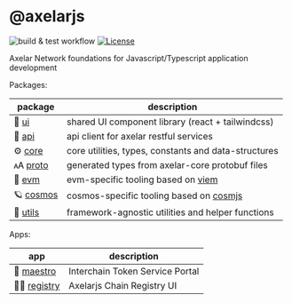 # @axelarjs

![build & test workflow](https://github.com/axelarnetwork/axelarjs/actions/workflows/test.yml/badge.svg)
[![License](https://img.shields.io/badge/License-Apache_2.0-blue.svg)](/LICENSE)

Axelar Network foundations for Javascript/Typescript application development

Packages:

| package                        | description                                                                 |
| ------------------------------ | --------------------------------------------------------------------------- |
| 🎨 [ui](/packages/ui)          | shared UI component library (react + tailwindcss)                           |
| 📡 [api](/packages/api)        | api client for axelar restful services                                      |
| ⚙️ [core](/packages//core)     | core utilities, types, constants and data-structures                        |
| 🗚 [proto](/packages/proto)     | generated types from axelar-core protobuf files                             |
| 🐬 [evm](/packages//evm)       | evm-specific tooling based on [viem](https://github.com/wagmi-dev/viem)     |
| 🪐 [cosmos](/packages//cosmos) | cosmos-specific tooling based on [cosmjs](https://github.com/cosmos/cosmjs) |
| 🔧 [utils](/packages/utils)    | framework-agnostic utilities and helper functions                           |

Apps:

| app                           | description                     |
| ----------------------------- | ------------------------------- |
| 🎼 [maestro](/apps/maestro)   | Interchain Token Service Portal |
| 🕵️‍♂️ [registry](/apps/registry) | Axelarjs Chain Registry UI      |
